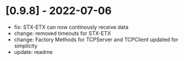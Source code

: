 # [0.9.8]  - 2022-07-06

 - fix: STX-ETX can now continously receive data
 - change: removed timeouts for STX-ETX
 - change: Factory Methods for TCPServer and TCPClient updated for simplicity
 - update: readme

